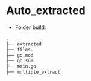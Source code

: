 # Auto_extracted

- Folder build:
```bash
.
├── extracted
├── files
├── go.mod
├── go.sum
├── main.go
├── multiple_extract
```